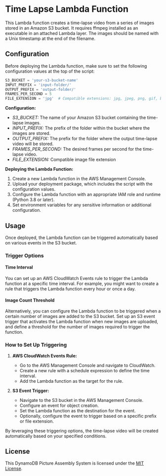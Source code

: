 # Time Lapse Lambda Function

This Lambda function creates a time-lapse video from a series of images stored in an Amazon S3 bucket. It requires ffmpeg installed as an executable in an attached Lambda layer. The images should be named with a Unix timestamp at the end of the filename.

## Configuration

Before deploying the Lambda function, make sure to set the following configuration values at the top of the script:

```python
S3_BUCKET = 'your-s3-bucket-name'
INPUT_PREFIX = 'input-folder/'
OUTPUT_PREFIX = 'output-folder/'
FRAMES_PER_SECOND = 5
FILE_EXTENSION = 'jpg'  # Compatible extensions: jpg, jpeg, png, gif, bmp, tiff, tif, webp
```

**Configuration:**

- _S3_BUCKET:_ The name of your Amazon S3 bucket containing the time-lapse images.
- _INPUT_PREFIX:_ The prefix of the folder within the bucket where the images are stored.
- _OUTPUT_PREFIX:_ The prefix for the folder where the output time-lapse video will be stored.
- _FRAMES_PER_SECOND:_ The desired frames per second for the time-lapse video.
- _FILE_EXTENSION:_ Compatible image file extension

**Deploying the Lambda Function:**

1. Create a new Lambda function in the AWS Management Console.
2. Upload your deployment package, which includes the script with the configuration values.
3. Configure the Lambda function with an appropriate IAM role and runtime (Python 3.8 or later).
4. Set environment variables for any sensitive information or additional configuration.

## Usage

Once deployed, the Lambda function can be triggered automatically based on various events in the S3 bucket.

### Trigger Options

#### Time Interval

You can set up an AWS CloudWatch Events rule to trigger the Lambda function at a specific time interval. For example, you might want to create a rule that triggers the Lambda function every hour or once a day.

#### Image Count Threshold

Alternatively, you can configure the Lambda function to be triggered when a certain number of images are added to the S3 bucket. Set up an S3 event trigger that activates the Lambda function when new images are uploaded, and define a threshold for the number of images required to trigger the function.

### How to Set Up Triggering

1. **AWS CloudWatch Events Rule:**

   - Go to the AWS Management Console and navigate to CloudWatch.
   - Create a new rule with a schedule expression to define the time interval.
   - Add the Lambda function as the target for the rule.

2. **S3 Event Trigger:**
   - Navigate to the S3 bucket in the AWS Management Console.
   - Configure an event for object creation.
   - Set the Lambda function as the destination for the event.
   - Optionally, configure the event to trigger based on a specific prefix or file extension.

By leveraging these triggering options, the time-lapse video will be created automatically based on your specified conditions.

## License

This DynamoDB Picture Assembly System is licensed under the [MIT License](LICENSE).
